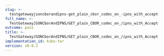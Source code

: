 ```yaml
---
slug: >-
  testgatewayjsoncborandipns-get_plain_cbor_codec_on_-ipns_with_accept-_text-html_returns_html_(dag-index-html)-header_content-type
full_name: >-
  TestGatewayJSONCborAndIPNS/GET_plain_CBOR_codec_on_/ipns_with_Accept:_text/html_returns_HTML_(dag-index-html)/Header_Content-Type
outcome: pass
title: >-
  TestGatewayJSONCborAndIPNS/GET_plain_CBOR_codec_on_/ipns_with_Accept:_text/html_returns_HTML_(dag-index-html)/Header_Content-Type
implementation_id: kubo-ter
version: v0.0.2
---
```


